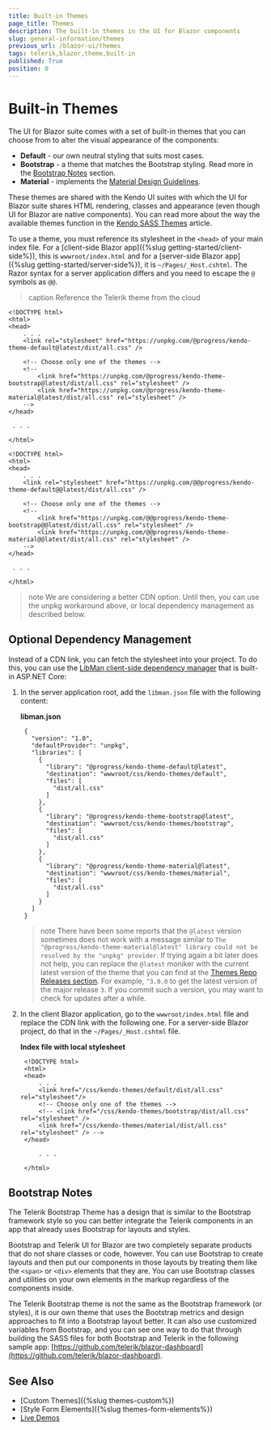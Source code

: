 ```yaml
---
title: Built-in Themes
page_title: Themes
description: The built-in themes in the UI for Blazor components
slug: general-information/themes
previous_url: /blazor-ui/themes
tags: telerik,blazor,theme,built-in
published: True
position: 0
---
```


# Built-in Themes

The UI for Blazor suite comes with a set of built-in themes that you can choose from to alter the visual appearance of the components:

* **Default** - our own neutral styling that suits most cases.
* **Bootstrap** - a theme that matches the Bootstrap styling. Read more in the [Bootstrap Notes](#bootstrap-notes) section.
* **Material** - implements the [Material Design Guidelines](https://material.io/design/).

These themes are shared with the Kendo UI suites with which the UI for Blazor suite shares HTML rendering, classes and appearance (even though UI for Blazor are native components). You can read more about the way the available themes function in the [Kendo SASS Themes](https://docs.telerik.com/kendo-ui/styles-and-layout/sass-themes) article.

To use a theme, you must reference its stylesheet in the `<head>` of your main index file. For a [client-side Blazor app]({%slug getting-started/client-side%}), this is `wwwroot/index.html` and for a [server-side Blazor app]({%slug getting-started/server-side%}), it is `~/Pages/_Host.cshtml`. The Razor syntax for a server application differs and you need to escape the `@` symbols as `@@`.

>caption Reference the Telerik theme from the cloud

````ClientApp
<!DOCTYPE html>
<html>
<head>
    . . .
    <link rel="stylesheet" href="https://unpkg.com/@progress/kendo-theme-default@latest/dist/all.css" />
    
    <!-- Choose only one of the themes -->
    <!-- 
        <link href="https://unpkg.com/@progress/kendo-theme-bootstrap@latest/dist/all.css" rel="stylesheet" />
        <link href="https://unpkg.com/@progress/kendo-theme-material@latest/dist/all.css" rel="stylesheet" />
    -->
</head>

 . . .
 
</html>
````
````ServerApp
<!DOCTYPE html>
<html>
<head>
    . . .
    <link rel="stylesheet" href="https://unpkg.com/@@progress/kendo-theme-default@@latest/dist/all.css" />
    
    <!-- Choose only one of the themes -->
    <!-- 
        <link href="https://unpkg.com/@@progress/kendo-theme-bootstrap@@latest/dist/all.css" rel="stylesheet" />
        <link href="https://unpkg.com/@@progress/kendo-theme-material@@latest/dist/all.css" rel="stylesheet" />
    -->
</head>

 . . .
 
</html>
````

>note We are considering a better CDN option. Until then, you can use the unpkg workaround above, or local dependency management as described below.

## Optional Dependency Management

Instead of a CDN link, you can fetch the stylesheet into your project. To do this, you can use the [LibMan client-side dependency manager](https://docs.microsoft.com/en-us/aspnet/core/client-side/libman/?view=aspnetcore-2.2) that is built-in ASP.NET Core:

1. In the server application root, add the `libman.json` file with the following content:

    **libman.json**

        {
          "version": "1.0",
          "defaultProvider": "unpkg",
          "libraries": [
            {
              "library": "@progress/kendo-theme-default@latest",
              "destination": "wwwroot/css/kendo-themes/default",
              "files": [
                "dist/all.css"
              ]
            },
            {
              "library": "@progress/kendo-theme-bootstrap@latest",
              "destination": "wwwroot/css/kendo-themes/bootstrap",
              "files": [
                "dist/all.css"
              ]
            },
            {
              "library": "@progress/kendo-theme-material@latest",
              "destination": "wwwroot/css/kendo-themes/material",
              "files": [
                "dist/all.css"
              ]
            }
          ]
        }
        
        
    >note There have been some reports that the `@latest` version sometimes does not work with a message similar to `The "@progress/kendo-theme-material@latest" library could not be resolved by the "unpkg" provider`. If trying again a bit later does not help, you can replace the `@latest` moniker with the current latest version of the theme that you can find at the [Themes Repo Releases section](https://github.com/telerik/kendo-themes/releases). For example, `^3.0.0` to get the latest version of the major release `3`. If you commit such a version, you may want to check for updates after a while.

1. In the client Blazor application, go to the `wwwroot/index.html` file and replace the CDN link with the following one. For a server-side Blazor project, do that in the `~/Pages/_Host.cshtml` file.

    **Index file with local stylesheet**
    
        <!DOCTYPE html>
        <html>
        <head>
            . . .
            <link href="/css/kendo-themes/default/dist/all.css" rel="stylesheet"/>
            <!-- Choose only one of the themes -->
            <!-- <link href="/css/kendo-themes/bootstrap/dist/all.css" rel="stylesheet" />
            <link href="/css/kendo-themes/material/dist/all.css" rel="stylesheet" /> -->
        </head>
        
            . . .
            
        </html>

## Bootstrap Notes

The Telerik Bootstrap Theme has a design that is similar to the Bootstrap framework style so you can better integrate the Telerik components in an app that already uses Bootstrap for layouts and styles.

Bootstrap and Telerik UI for Blazor are two completely separate products that do not share classes or code, however. You can use Bootstrap to create layouts and then put our components in those layouts by treating them like the `<span>` or `<div>` elements that they are. You can use Bootstrap classes and utilities on your own elements in the markup regardless of the components inside.

The Telerik Bootstrap theme is not the same as the Bootstrap framework (or styles), it is our own theme that uses the Bootstrap metrics and design approaches to fit into a Bootstrap layout better. It can also use customized variables from Bootstrap, and you can see one way to do that through building the SASS files for both Bootstrap and Telerik in the following sample app: [https://github.com/telerik/blazor-dashboard](https://github.com/telerik/blazor-dashboard).

## See Also

  * [Custom Themes]({%slug themes-custom%})
  * [Style Form Elements]({%slug themes-form-elements%})
  * [Live Demos](https://demos.telerik.com/blazor-ui)
